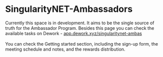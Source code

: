 # SingularityNET-Ambassadors

Currently this space is in development. It aims to be the single source of truth for the Ambassador Program. Besides this page you can check the available tasks on Dework - [app.dework.xyz/singularitynet-ambas](https://app.dework.xyz/singularitynet-ambas)\
\
You can check the Getting started section, including the sign-up form, the meeting schedule and notes, and the rewards distribution.
